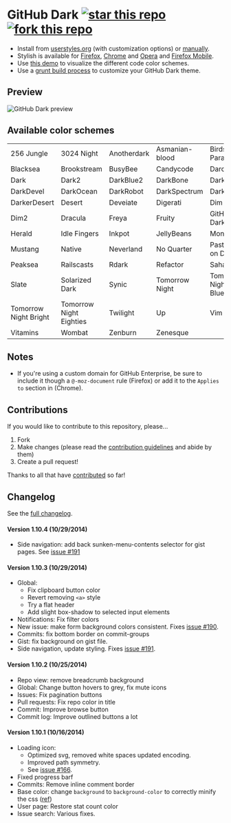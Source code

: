 # GitHub Dark [![star this repo](http://github-svg-buttons.herokuapp.com/star.svg?user=StylishThemes&repo=GitHub-Dark)](http://github.com/StylishThemes/GitHub-Dark) [![fork this repo](http://github-svg-buttons.herokuapp.com/fork.svg?user=StylishThemes&repo=GitHub-Dark)](http://github.com/StylishThemes/GitHub-Dark/fork)

- Install from [userstyles.org](http://userstyles.org/styles/37035) (with customization options) or [manually](https://raw.githubusercontent.com/StylishThemes/GitHub-Dark/master/github-dark.css).
- Stylish is available for [Firefox](https://addons.mozilla.org/en-US/firefox/addon/2108/), [Chrome](https://chrome.google.com/extensions/detail/fjnbnpbmkenffdnngjfgmeleoegfcffe) and [Opera](https://addons.opera.com/en/extensions/details/stylish-for-opera/) and [Firefox Mobile](https://addons.mozilla.org/en-US/firefox/addon/2108/).
- Use [this demo](http://StylishThemes.github.io/GitHub-Dark/) to visualize the different code color schemes.
- Use a [grunt build process](https://github.com/StylishThemes/GitHub-Dark/wiki/Build) to customize your GitHub Dark theme.

## Preview
![GitHub Dark preview](http://i.imgur.com/MsrHuFh.png)

## Available color schemes

|   |   |   |   |   |
| --- | --- | --- | --- | --- |
| 256 Jungle | 3024 Night | Anotherdark | Asmanian-blood | Birds of Paradise |
| Blacksea | Brookstream | BusyBee | Candycode | Darcula |
| Dark | Dark2 | DarkBlue2 | DarkBone | DarkBurn |
| DarkDevel | DarkOcean | DarkRobot | DarkSpectrum | DarkZ |
| DarkerDesert | Desert | Deveiate | Digerati | Dim |
| Dim2 | Dracula | Freya | Fruity | GitHub-Dark |
| Herald | Idle Fingers | Inkpot | JellyBeans | Monokai |
| Mustang | Native | Neverland | No Quarter | Pastels on Dark |
| Peaksea | Railscasts | Rdark | Refactor | Sahara |
| Slate | Solarized Dark | Synic | Tomorrow Night | Tomorrow Night Blue |
| Tomorrow Night Bright | Tomorrow Night Eighties | Twilight | Up | Vim |
| Vitamins | Wombat | Zenburn | Zenesque |  |

## Notes

* If you're using a custom domain for GitHub Enterprise, be sure to include it though a `@-moz-document` rule (Firefox) or add it to the `Applies to` section in (Chrome).

## Contributions

If you would like to contribute to this repository, please...

1. Fork
2. Make changes (please read the [contribution guidelines](https://github.com/StylishThemes/GitHub-Dark/blob/master/CONTRIBUTING.md) and abide by them)
3. Create a pull request!

Thanks to all that have [contributed](https://github.com/StylishThemes/GitHub-Dark/graphs/contributors) so far!

## Changelog

See the [full changelog](https://github.com/StylishThemes/GitHub-Dark/wiki).

#### Version 1.10.4 (10/29/2014)

* Side navigation: add back sunken-menu-contents selector for gist pages. See [issue #191](https://github.com/StylishThemes/GitHub-Dark/issues/191)

#### Version 1.10.3 (10/29/2014)

* Global:
  * Fix clipboard button color
  * Revert removing `<a>` style
  * Try a flat header
  * Add slight box-shadow to selected input elements
* Notifications: Fix filter colors
* New issue: make form background colors consistent. Fixes [issue #190](https://github.com/StylishThemes/GitHub-Dark/issues/190).
* Commits: fix bottom border on commit-groups
* Gist: fix background on gist file.
* Side navigation, update styling. Fixes [issue #191](https://github.com/StylishThemes/GitHub-Dark/issues/191).

#### Version 1.10.2 (10/25/2014)

* Repo view: remove breadcrumb background
* Global: Change button hovers to grey, fix mute icons
* Issues: Fix pagination buttons
* Pull requests: Fix repo color in title
* Commit: Improve browse button
* Commit log: Improve outlined buttons a lot

#### Version 1.10.1 (10/16/2014)

* Loading icon:
  * Optimized svg, removed white spaces updated encoding.
  * Improved path symmetry.
  * See [issue #166](https://github.com/StylishThemes/GitHub-Dark/issues/166).
* Fixed progress barf
* Commits: Remove inline comment border
* Base color: change `background` to `background-color` to correctly minify the css ([ref](https://github.com/jakubpawlowicz/clean-css/issues/369))
* User page: Restore stat count color
* Issue search: Various fixes.
